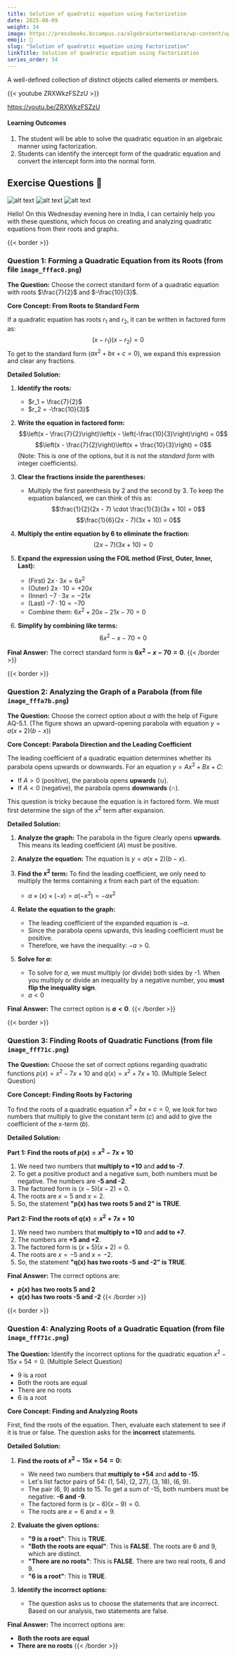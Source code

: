 ```yaml
---
title: Solution of quadratic equation using Factorization 
date: 2025-08-09
weight: 34
image: https://pressbooks.bccampus.ca/algebraintermediate/wp-content/uploads/sites/599/2018/12/CNX_IntAlg_Figure_09_06_001_img_new.jpg
emoji: 🧮
slug: "Solution of quadratic equation using Factorization"
linkTitle: Solution of quadratic equation using Factorization 
series_order: 34
---
```


A well-defined collection of distinct objects called elements or members.

{{< youtube ZRXWkzFSZzU >}}

https://youtu.be/ZRXWkzFSZzU


#### Learning Outcomes

1. The student will be able to solve the quadratic equation in an algebraic manner using factorization.
2. Students can identify the intercept form of the quadratic equation and convert the intercept form into the normal form.

## Exercise Questions 🤯

![alt text](image-13.png)
![alt text](image-14.png)
![alt text](image-15.png)


Hello! On this Wednesday evening here in India, I can certainly help you with these questions, which focus on creating and analyzing quadratic equations from their roots and graphs.

{{< border >}}
### **Question 1: Forming a Quadratic Equation from its Roots** (from file `image_fffac0.png`)

**The Question:**
Choose the correct standard form of a quadratic equation with roots $\frac{7}{2}$ and $-\frac{10}{3}$.

**Core Concept: From Roots to Standard Form**

If a quadratic equation has roots $r_1$ and $r_2$, it can be written in factored form as:
$$(x - r_1)(x - r_2) = 0$$
To get to the standard form ($ax^2 + bx + c = 0$), we expand this expression and clear any fractions.

**Detailed Solution:**

1.  **Identify the roots:**
    * $r_1 = \frac{7}{2}$
    * $r_2 = -\frac{10}{3}$

2.  **Write the equation in factored form:**
    $$\left(x - \frac{7}{2}\right)\left(x - \left(-\frac{10}{3}\right)\right) = 0$$ $$\left(x - \frac{7}{2}\right)\left(x + \frac{10}{3}\right) = 0$$
    (Note: This is one of the options, but it is not the *standard form* with integer coefficients).

3.  **Clear the fractions inside the parentheses:**
    * Multiply the first parenthesis by 2 and the second by 3. To keep the equation balanced, we can think of this as:
    $$\frac{1}{2}(2x - 7) \cdot \frac{1}{3}(3x + 10) = 0$$ $$\frac{1}{6}(2x - 7)(3x + 10) = 0$$
4.  **Multiply the entire equation by 6 to eliminate the fraction:**
    $$(2x - 7)(3x + 10) = 0$$
5.  **Expand the expression using the FOIL method (First, Outer, Inner, Last):**
    * (First) $2x \cdot 3x = 6x^2$
    * (Outer) $2x \cdot 10 = +20x$
    * (Inner) $-7 \cdot 3x = -21x$
    * (Last) $-7 \cdot 10 = -70$
    * Combine them: $6x^2 + 20x - 21x - 70 = 0$

6.  **Simplify by combining like terms:**
    $$6x^2 - x - 70 = 0$$

**Final Answer:** The correct standard form is **$6x^2 - x - 70 = 0$**.
{{< /border >}}

{{< border >}}
### **Question 2: Analyzing the Graph of a Parabola** (from file `image_fffa7b.png`)

**The Question:**
Choose the correct option about $a$ with the help of Figure AQ-5.1.
(The figure shows an upward-opening parabola with equation $y = a(x + 2)(b - x)$)

**Core Concept: Parabola Direction and the Leading Coefficient**

The leading coefficient of a quadratic equation determines whether its parabola opens upwards or downwards. For an equation $y = Ax^2 + Bx + C$:
* If $A > 0$ (positive), the parabola opens **upwards** ($\cup$).
* If $A < 0$ (negative), the parabola opens **downwards** ($\cap$).

This question is tricky because the equation is in factored form. We must first determine the sign of the $x^2$ term after expansion.

**Detailed Solution:**

1.  **Analyze the graph:** The parabola in the figure clearly opens **upwards**. This means its leading coefficient ($A$) must be positive.

2.  **Analyze the equation:** The equation is $y = a(x + 2)(b - x)$.
3.  **Find the $x^2$ term:** To find the leading coefficient, we only need to multiply the terms containing $x$ from each part of the equation:
    * $a \times (x) \times (-x) = a(-x^2) = -ax^2$
4.  **Relate the equation to the graph:**
    * The leading coefficient of the expanded equation is $-a$.
    * Since the parabola opens upwards, this leading coefficient must be positive.
    * Therefore, we have the inequality: $-a > 0$.
5.  **Solve for $a$:**
    * To solve for $a$, we must multiply (or divide) both sides by -1. When you multiply or divide an inequality by a negative number, you **must flip the inequality sign**.
    * $a < 0$

**Final Answer:** The correct option is **$a < 0$**.
{{< /border >}}

{{< border >}}
### **Question 3: Finding Roots of Quadratic Functions** (from file `image_fff71c.png`)

**The Question:**
Choose the set of correct options regarding quadratic functions $p(x) = x^2 - 7x + 10$ and $q(x) = x^2 + 7x + 10$. (Multiple Select Question)

**Core Concept: Finding Roots by Factoring**

To find the roots of a quadratic equation $x^2 + bx + c = 0$, we look for two numbers that multiply to give the constant term ($c$) and add to give the coefficient of the x-term ($b$).

**Detailed Solution:**

**Part 1: Find the roots of $p(x) = x^2 - 7x + 10$**

1.  We need two numbers that **multiply to +10** and **add to -7**.
2.  To get a positive product and a negative sum, both numbers must be negative. The numbers are **-5 and -2**.
3.  The factored form is $(x - 5)(x - 2) = 0$.
4.  The roots are $x=5$ and $x=2$.
5.  So, the statement **"p(x) has two roots 5 and 2" is TRUE**.

**Part 2: Find the roots of $q(x) = x^2 + 7x + 10$**

1.  We need two numbers that **multiply to +10** and **add to +7**.
2.  The numbers are **+5 and +2**.
3.  The factored form is $(x + 5)(x + 2) = 0$.
4.  The roots are $x=-5$ and $x=-2$.
5.  So, the statement **"q(x) has two roots -5 and -2" is TRUE**.

**Final Answer:** The correct options are:
* **$p(x)$ has two roots 5 and 2**
* **$q(x)$ has two roots -5 and -2**
{{< /border >}}

{{< border >}}
### **Question 4: Analyzing Roots of a Quadratic Equation** (from file `image_fff71c.png`)

**The Question:**
Identify the incorrect options for the quadratic equation $x^2 - 15x + 54 = 0$. (Multiple Select Question)
* 9 is a root
* Both the roots are equal
* There are no roots
* 6 is a root

**Core Concept: Finding and Analyzing Roots**

First, find the roots of the equation. Then, evaluate each statement to see if it is true or false. The question asks for the **incorrect** statements.

**Detailed Solution:**

1.  **Find the roots of $x^2 - 15x + 54 = 0$:**
    * We need two numbers that **multiply to +54** and **add to -15**.
    * Let's list factor pairs of 54: (1, 54), (2, 27), (3, 18), (6, 9).
    * The pair (6, 9) adds to 15. To get a sum of -15, both numbers must be negative: **-6 and -9**.
    * The factored form is $(x - 6)(x - 9) = 0$.
    * The roots are $x=6$ and $x=9$.

2.  **Evaluate the given options:**
    * **"9 is a root"**: This is **TRUE**.
    * **"Both the roots are equal"**: This is **FALSE**. The roots are 6 and 9, which are distinct.
    * **"There are no roots"**: This is **FALSE**. There are two real roots, 6 and 9.
    * **"6 is a root"**: This is **TRUE**.

3.  **Identify the incorrect options:**
    * The question asks us to choose the statements that are incorrect. Based on our analysis, two statements are false.

**Final Answer:** The incorrect options are:
* **Both the roots are equal**
* **There are no roots**
{{< /border >}}
